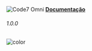 ![Code7 Omni](/imgs/code7-omni.png "Code7 Omni")
**[Documentação](README.md)**
<h6>1.0.0</h6>
<p><img data-origin="linear-gradient(to left bottom, #D8BFD8 0%, #D8BFD8 100%)" alt="color"></p> 

